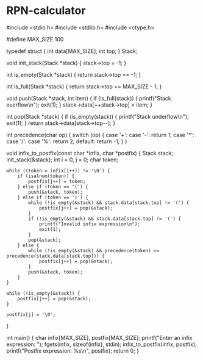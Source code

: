 # RPN-calculator

#include <stdio.h>
#include <stdlib.h>
#include <ctype.h>

#define MAX_SIZE 100


typedef struct {
    int data[MAX_SIZE];
    int top;
} Stack;


void init_stack(Stack *stack) {
    stack->top = -1;
}


int is_empty(Stack *stack) {
    return stack->top == -1;
}

int is_full(Stack *stack) {
    return stack->top == MAX_SIZE - 1;
}


void push(Stack *stack, int item) {
    if (is_full(stack)) {
        printf("Stack overflow\n");
        exit(1);
    }
    stack->data[++stack->top] = item;
}


int pop(Stack *stack) {
    if (is_empty(stack)) {
        printf("Stack underflow\n");
        exit(1);
    }
    return stack->data[stack->top--];
}


int precedence(char op) {
    switch (op) {
        case '+':
        case '-':
            return 1;
        case '*':
        case '/':
        case '%':
            return 2;
        default:
            return -1;
    }
}


void infix_to_postfix(const char *infix, char *postfix) {
    Stack stack;
    init_stack(&stack);
    int i = 0, j = 0;
    char token;

    while ((token = infix[i++]) != '\0') {
        if (isalnum(token)) {
            postfix[j++] = token;
        } else if (token == '(') {
            push(&stack, token);
        } else if (token == ')') {
            while (!is_empty(&stack) && stack.data[stack.top] != '(') {
                postfix[j++] = pop(&stack);
            }
            if (!is_empty(&stack) && stack.data[stack.top] != '(') {
                printf("Invalid infix expression\n");
                exit(1);
            }
            pop(&stack); 
        } else {
            while (!is_empty(&stack) && precedence(token) <= precedence(stack.data[stack.top])) {
                postfix[j++] = pop(&stack);
            }
            push(&stack, token);
        }
    }

    while (!is_empty(&stack)) {
        postfix[j++] = pop(&stack);
    }

    postfix[j] = '\0';
}

int main() {
    char infix[MAX_SIZE], postfix[MAX_SIZE];
    printf("Enter an infix expression: ");
    fgets(infix, sizeof(infix), stdin);
    infix_to_postfix(infix, postfix);
    printf("Postfix expression: %s\n", postfix);
    return 0;
}
